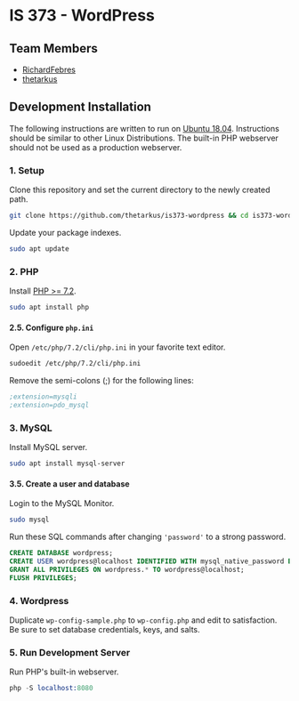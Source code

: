 
# IS 373 - WordPress

## Team Members

* [RichardFebres](https://github.com/RichardFebres)
* [thetarkus](https://github.com/thetarkus)

## Development Installation

The following instructions are written to run on [Ubuntu 18.04](http://releases.ubuntu.com/18.04/). Instructions should be similar to other Linux Distributions. The built-in PHP webserver should not be used as a production webserver.


### 1. Setup

Clone this repository and set the current directory to the newly created path.
```sh
git clone https://github.com/thetarkus/is373-wordpress && cd is373-wordpress
```

Update your package indexes.
```sh
sudo apt update
```

### 2. PHP

Install [PHP >= 7.2](http://php.net/).
```sh
sudo apt install php
```

#### 2.5. Configure `php.ini`

Open `/etc/php/7.2/cli/php.ini` in your favorite text editor.
```sh
sudoedit /etc/php/7.2/cli/php.ini
```

Remove the semi-colons (;) for the following lines:
```ini
;extension=mysqli
;extension=pdo_mysql
```

### 3. MySQL

Install MySQL server.
```sh
sudo apt install mysql-server
```

#### 3.5. Create a user and database

Login to the MySQL Monitor.
```sh
sudo mysql
```

Run these SQL commands after changing `'password'` to a strong password.
```sql
CREATE DATABASE wordpress;
CREATE USER wordpress@localhost IDENTIFIED WITH mysql_native_password BY 'password';
GRANT ALL PRIVILEGES ON wordpress.* TO wordpress@localhost;
FLUSH PRIVILEGES;
```

### 4. Wordpress

Duplicate `wp-config-sample.php` to `wp-config.php` and edit to satisfaction.  
Be sure to set database credentials, keys, and salts.

### 5. Run Development Server

Run PHP's built-in webserver.
```s
php -S localhost:8080
```

